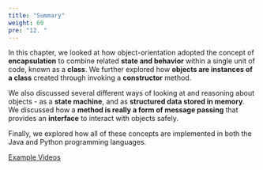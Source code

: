 ```yaml
---
title: "Summary"
weight: 60
pre: "12. "
---
```


In this chapter, we looked at how object-orientation adopted the concept of **encapsulation** to combine related **state and behavior** within a single unit of code, known as a **class**.  We further explored how **objects are instances of a class** created through invoking a **constructor** method.  

We also discussed several different ways of looking at and reasoning about objects - as a **state machine**, and as **structured data stored in memory**.  We discussed how a **method is really a form of message passing** that provides an **interface** to interact with objects safely.

Finally, we explored how all of these concepts are implemented in both the Java and Python programming languages.

[Example Videos](video)
